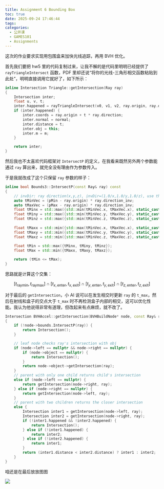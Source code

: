```yaml
---
title: Assignment 6 Bounding Box
toc: true
date: 2025-09-24 17:46:44
tags:
categories:
  - 公开课
  - GAMES101
  - Assignments
---
```


这次的作业要求实现用包围盒来加快光线追踪，再用 BVH 优化。

首先我们要把 hw5 里的代码复制过来，让我不解的是代码里明明已经提供了 `rayTriangleIntersect` 函数，PDF 里却还说“将你的光线-三角形相交函数粘贴到此处”，明明直接调用它就好了，如下所示：

```cpp
inline Intersection Triangle::getIntersection(Ray ray)
{
    Intersection inter;
    float u, v, t;
    inter.happened = rayTriangleIntersect(v0, v1, v2, ray.origin, ray.direction, t, u, v);
    if (inter.happened) {
        inter.coords = ray.origin + t * ray.direction;
        inter.normal = normal;
        inter.distance = t;
        inter.obj = this;
        inter.m = m;
    }

    return inter;
}
```

然后我也不太喜欢代码框架对 `IntersectP` 的定义，在我看来既然另外两个参数能通过 `ray` 算出来，就完全没有理由作为参数传入。

于是我就改成了这个只保留 `ray` 参数的样子：

```cpp
inline bool Bounds3::IntersectP(const Ray& ray) const
{
    // invDir: ray direction(x,y,z), invDir=(1.0/x,1.0/y,1.0/z), use this because Multiply is faster that Division
    auto tMinVec = (pMin - ray.origin) * ray.direction_inv;
    auto tMaxVec = (pMax - ray.origin) * ray.direction_inv;
    float tMinx = std::max({std::min(tMinVec.x, tMaxVec.x), static_cast<float>(ray.t_min)});
    float tMiny = std::max({std::min(tMinVec.y, tMaxVec.y), static_cast<float>(ray.t_min)});
    float tMinz = std::max({std::min(tMinVec.z, tMaxVec.z), static_cast<float>(ray.t_min)});
    
    float tMaxx = std::min({std::max(tMinVec.x, tMaxVec.x), static_cast<float>(ray.t_max)});
    float tMaxy = std::min({std::max(tMinVec.y, tMaxVec.y), static_cast<float>(ray.t_max)});
    float tMaxz = std::min({std::max(tMinVec.z, tMaxVec.z), static_cast<float>(ray.t_max)});
    
    float tMin = std::max({tMinx, tMiny, tMinz});
    float tMax = std::min({tMaxx, tMaxy, tMaxz});

    return (tMin <= tMax);
}
```

思路就是计算这个交集：

$$
[t_\text{raymin},t_\text{raymax}]\cap[t_{x, \text{enter}}, t_{x, \text{exit}}]\cap[t_{y, \text{enter}}, t_{y, \text{exit}}]\cap[t_{z, \text{enter}}, t_{z, \text{exit}}]
$$

对于最后的 `getIntersection`，小 AI 说可以在发生相交时更新 `ray` 的 `t_max`，然后在射线和盒子的交点大于 `t_max` 时不再检测盒子内部的相交，这可以优化性能。我认为他说得非常有道理，但改起来有点麻烦，就不改了。

```cpp
Intersection BVHAccel::getIntersection(BVHBuildNode* node, const Ray& ray) const
{
    if (!node->bounds.IntersectP(ray)) {
        return Intersection();
    }

    // leaf node checks ray's intersection with obj  
    if (node->left == nullptr && node->right == nullptr) {
        if (node->object == nullptr) {
            return Intersection();
        }
        return node->object->getIntersection(ray);
    } 
    // parent with only one child returns child's intersection
    else if (node->left == nullptr) {
        return getIntersection(node->right, ray);
    } else if (node->right == nullptr) {
        return getIntersection(node->left, ray);
    } 
    // parent with two children returns the closer intersection
    else {
        Intersection inter1 = getIntersection(node->left, ray);
        Intersection inter2 = getIntersection(node->right, ray);
        if (!inter1.happened && !inter2.happened) {
            return Intersection();
        } else if (!inter1.happened) {
            return inter2;
        } else if (!inter2.happened) {
            return inter1;
        }
        return (inter1.distance < inter2.distance) ? inter1 : inter2;
    }
}
```

咱还是在最后放放图图

![](/images/learning/open-course/GAMES101/Assignments/hw6/bvh.png)